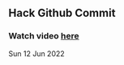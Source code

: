 
 ## Hack Github Commit 
 ### Watch video <a href="https://www.youtube.com">here</a> 
 Sun 12 Jun 2022 
